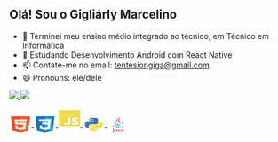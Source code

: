 ## Olá! Sou o Gigliárly Marcelino

- 🔭 Terminei meu ensino médio integrado ao técnico, em Técnico em Informática
- 🌱 Estudando Desenvolvimento Android com React Native
- 📫 Contate-me no email: tentesiongiga@gmail.com
- 😄 Pronouns: ele/dele

<div>
  <a href="https://github.com/GigliarlyM">
  <img height="180em" src="https://github-readme-stats.vercel.app/api?username=GigliarlyM&show_icons=true&theme=highcontrast&include_all_commits=true&count_private=true"/>
  <img height="180em" src="https://github-readme-stats.vercel.app/api/top-langs/?username=GigliarlyM&layout=compact&langs_count=7&theme=highcontrast"/>
</div>
  
<div style="display: inline_block"><br>
  <img align="center" alt="G-HTML" height="30" width="40" src="https://raw.githubusercontent.com/devicons/devicon/master/icons/html5/html5-original.svg">
  <img align="center" alt="G-CSS" height="30" width="40" src="https://raw.githubusercontent.com/devicons/devicon/master/icons/css3/css3-original.svg">
  <img aling="center" alt="G-JavaScript" height="30" width="40" src="https://raw.githubusercontent.com/devicons/devicon/master/icons/javascript/javascript-plain.svg">
  <img align="center" alt="G-Python" height="30" width="40" src="https://raw.githubusercontent.com/devicons/devicon/master/icons/python/python-original.svg">
  <img align="center" alt="G-Java" height="30" width="40" src="https://github.com/GigliarlyM/GigliarlyM/blob/main/DevIcons/java-original-wordmark.svg">
</div>
  
##

